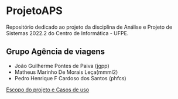 # ProjetoAPS
Repositório dedicado ao projeto da disciplina de Análise e Projeto de Sistemas 2022.2 do Centro de Informática - UFPE.

<h2> Grupo Agência de viagens </h2>

<ul> 
  <li> João Guilherme Pontes de Paiva (jgpp) </li>
  <li> Matheus Marinho De Morais Leça(mmml2) </li>
  <li> Pedro Henrique F Cardoso dos Santos (phfcs) </li>
</ul>

<a href="https://github.com/jguilhermepaiva/ProjetoAPS/blob/main/Entrega%201/Primeira%20entrega.pdf" alt="" target="_blank" rel="noreferrer"> Escopo do projeto e Casos de uso </a>
